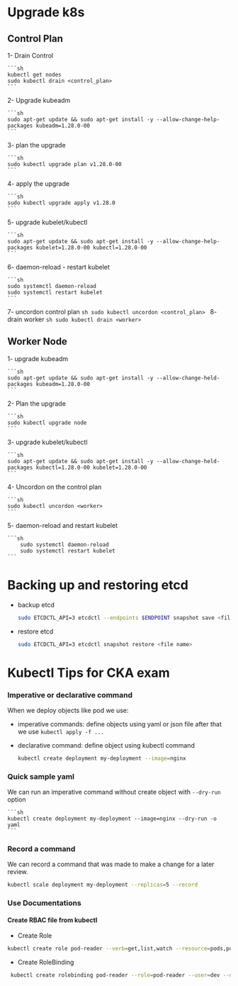 # Upgrade k8s 
## Control Plan
1- Drain Control

    ```sh
    kubectl get nodes
    sudo kubectl drain <control_plan>
    ```
2- Upgrade kubeadm

    ```sh
    sudo apt-get update && sudo apt-get install -y --allow-change-help-packages kubeadm=1.28.0-00
    ```

3- plan the upgrade

    ```sh
    sudo kubectl upgrade plan v1.28.0-00
    ```
4- apply the upgrade

    ```sh
    sudo kubectl upgrade apply v1.28.0
    ```

5- upgrade kubelet/kubectl

    ```sh
    sudo apt-get update && sudo apt-get install -y --allow-change-help-packages kubelet=1.28.0-00 kubectl=1.28.0-00
    ```

6- daemon-reload - restart kubelet

    ```sh
    sudo systemctl daemon-reload
    sudo systemctl restart kubelet
    ```
7- uncordon control plan
    ```sh
    sudo kubectl uncordon <control_plan>
    ```
8- drain worker
    ```sh
    sudo kubectl drain <worker>
    ```
## Worker Node

1- upgrade kubeadm

    ```sh
    sudo apt-get update && sudo apt-get install -y --allow-change-held-packages kubeadm=1.28.0-00
    ```

2- Plan the upgrade

    ```sh
    sudo kubectl upgrade node
    ```

3- upgrade kubelet/kubectl

    ```sh
    sudo apt-get update && sudo apt-get install -y --allow-change-held-packages kubectl=1.28.0-00 kubelet=1.28.0-00
    ```

4- Uncordon on the control plan

    ```sh
    sudo kubectl uncordon <worker>
    ```

5- daemon-reload and restart kubelet

    ```sh
        sudo systemctl daemon-reload
        sudo systemctl restart kubelet
    ```    

# Backing up and restoring etcd

 - backup etcd

    ```sh
    sudo ETCDCTL_API=3 etcdctl --endpoints $ENDPOINT snapshot save <file name>
    ```
 - restore etcd

    ```sh
    sudo ETCDCTL_API=3 etcdctl snapshot restore <file name>
    ```



# Kubectl Tips for CKA exam
### Imperative or declarative command
When we deploy objects like pod we use:
- imperative commands: define objects using yaml or json file after that we use `kubectl apply -f ...`
- declarative command: define object using kubectl command


    ```sh
    kubectl create deployment my-deployment --image=nginx
    ```

### Quick sample yaml
We can run an imperative command without create object with `--dry-run` option

    ```sh
    kubectl create deployment my-deployment --image=nginx --dry-run -o yaml
    ```

### Record a command
We can record a command that was made to make a change for a later review.
```sh
kubectl scale deployment my-deployment --replicas=5 --record
```
### Use Documentations

#### Create RBAC file from kubectl
- Create Role
```sh
kubectl create role pod-reader --verb=get,list,watch --resource=pods,pods/logs --dry-run=client -o yaml > pod-reader.yml
```
- Create RoleBinding
```sh
 kubectl create rolebinding pod-reader --role=pod-reader --user=dev --dry-run=client -o yaml > pod-readerBinding.yml
```